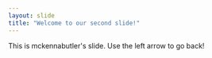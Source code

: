 ```yaml
---
layout: slide
title: "Welcome to our second slide!"
---
```

This is mckennabutler's slide. 
Use the left arrow to go back!
